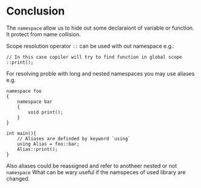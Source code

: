 # Conclusion

The `namespace` allow us to hide out some declaraiont of variable or function.
It protect from name collision.

Scope resolution operator `::` can be used with out namespace e.g.:

    // In this case copiler will try to find function in global scope
    ::print();

For resolving proble with long and nested namespaces you may use aliases e.g.

    namespace foo
    {
        namespace bar
        {
            void print();
        }
    }
   
    int main(){
        // Aliases are definded by keyword `using`
        using Alias = foo::bar;     
        Alias::print();
    }

Also aliases could be reassigned and refer to anotheer nested or not `namespace`
What can be wary useful if the namspeces of used library are changed.

